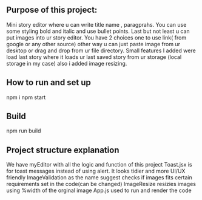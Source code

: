 ## Purpose of this project: 
Mini story editor where u can write title name , paragprahs. You can use some styling bold and italic and use bullet points. Last but not least u can put images into ur story editor. You have 2 choices one to use link( from google or any other source) other way u can just paste image from ur desktop or drag and drop from ur file directory. Small features I added were load last story where it loads ur last saved story from ur storage (local storage in my case) also i added image resizing. 

## How to run and set up 
npm i
npm start
## Build 
npm run build
## Project structure explanation 
We have myEditor with all the logic and function of this project 
Toast.jsx is for toast messages instead of using alert. It looks tidier and more UI/UX friendly 
ImageValidation as the name suggest checks if images fits certain requirements set in the code(can be changed)
ImageResize resizies images using %width of the orginal image 
App.js used to run and render the code
